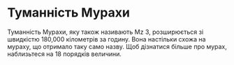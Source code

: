 # Туманність Мурахи

Туманність Мурахи, яку також називають Mz 3, розширюється зі швидкістю 180,000
кілометрів за годину. Вона настільки схожа на мураху, що отримало таку само
назву. Щоб дізнатися більше про мурах, наблизьтеся на 18 порядків величини.
